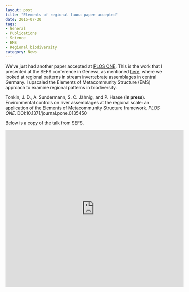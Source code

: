 ```yaml
---
layout: post
title: "Elements of regional fauna paper accepted"
date: 2015-07-30
tags:
- General
- Publications
- Science
- EMS
- Regional biodiversity
category: News
---
```


We've just had another paper accepted at [PLOS ONE](http://www.plosone.org/). This is the work that I presented at the SEFS conference in Geneva, as mentioned [here](http://jdtonkin.github.io/news/2015/07/12/Talk-for-SEFS/), where we looked at regional patterns in stream invertebrate assemblages in central Germany. I upscaled the Elements of Metacommunity Structure (EMS) approach to examine regional patterns in biodiversity.

Tonkin, J. D., A. Sundermann, S. C. Jähnig, and P. Haase (**In press**). Environmental controls on river assemblages at the regional scale: an application of the Elements of Metacommunity Structure framework. _PLOS ONE_. DOI:10.1371/journal.pone.0135450

Below is a copy of the talk from SEFS.

<iframe src="http://wl.figshare.com/articles/1480477/embed?show_title=1" width="568" height="502" frameborder="0"></iframe>
